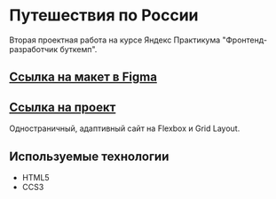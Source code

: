 # Путешествия по России

Вторая проектная работа на курсе Яндекс Практикума "Фронтенд-разработчик буткемп".

## [Ссылка на макет в Figma](https://www.figma.com/design/5S2WSbEFL6awjVWJ0NWL8Q/Sprint-3_-Russia-_-desktop-%2B-mobile?node-id=63326-0&node-type=frame&t=hBn8E3UNWVotTD78-0 'Макет в Figma')

## [Ссылка на проект](https://lizaelkina.github.io/russian-travel-bootcamp/ 'Выполненный проект')

Одностраничный, адаптивный сайт на Flexbox и Grid Layout.

## Используемые технологии

- HTML5
- CCS3
